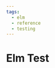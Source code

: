 ```yaml
---
tags:
  - elm
  - reference
  - testing
---
```


# Elm Test

<!--
TODO: Finish this reference
TODO: Add tutorial and link to it
TODO: Add any recipes and link to them
-->
